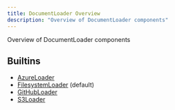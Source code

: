 ```yaml
---
title: DocumentLoader Overview
description: "Overview of DocumentLoader components"
---
```

Overview of DocumentLoader components
## Builtins
* [AzureLoader](/docs/components/documentloader/azureloader/)
* [FilesystemLoader](/docs/components/documentloader/filesystemloader/) (default)
* [GitHubLoader](/docs/components/documentloader/githubloader/)
* [S3Loader](/docs/components/documentloader/s3loader/)